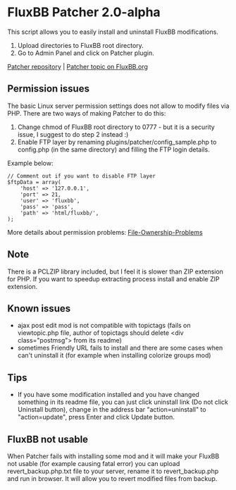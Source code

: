 # FluxBB Patcher 2.0-alpha

This script allows you to easily install and uninstall FluxBB modifications.

1. Upload directories to FluxBB root directory.
2. Go to Admin Panel and click on Patcher plugin.

[Patcher repository](https://github.com/daris/fluxbb-patcher) | [Patcher topic on FluxBB.org](http://fluxbb.org/forums/viewtopic.php?id=4431)

## Permission issues
The basic Linux server permission settings does not allow to modify files via PHP. There are two ways of making Patcher to do this:

1. Change chmod of FluxBB root directory to 0777 - but it is a security issue, I suggest to do step 2 instead :)
2. Enable FTP layer by renaming plugins/patcher/config_sample.php to config.php (in the same directory) and filling the FTP login details.

Example below:

	// Comment out if you want to disable FTP layer
	$ftpData = array(
		'host' => '127.0.0.1',
		'port' => 21,
		'user' => 'fluxbb',
		'pass' => 'pass',
		'path' => 'html/fluxbb/',
	);

More details about permission problems: [File-Ownership-Problems](http://www.joomlaholic.com/forum/showthread.php?787-File-Ownership-Problems)

## Note
There is a PCLZIP library included, but I feel it is slower than ZIP extension for PHP. If you want to speedup extracting process install and enable ZIP extension.

## Known issues
- ajax post edit mod is not compatible with topictags (fails on viewtopic.php file, author of topictags should delete &lt;div class="postmsg"&gt; from its readme)
- sometimes Friendly URL fails to install and there are some cases when can't uninstall it (for example when installing colorize groups mod)

## Tips
- If you have some modification installed and you have changed something in its readme file, you can just click uninstall link (Do not click Uninstall button), change in the address bar "action=uninstall" to "action=update", press Enter and click Update button.

## FluxBB not usable
When Patcher fails with installing some mod and it will make your FluxBB not usable (for example causing fatal error) you can upload revert_backup.php.txt file to your server, rename it to revert_backup.php and run in browser. It will allow you to revert modified files from backup.
